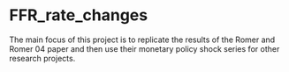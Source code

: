 # FFR_rate_changes

The main focus of this project is to replicate the results of the Romer and Romer 04 paper and then use their monetary policy shock series for other research projects. 
